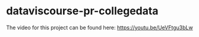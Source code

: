 # dataviscourse-pr-collegedata

The video for this project can be found here:
https://youtu.be/UeVFtgu3bLw
